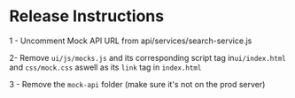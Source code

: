 # Release Instructions 
1 - Uncomment Mock API URL from api/services/search-service.js

2- Remove `ui/js/mocks.js` and its corresponding script tag in`ui/index.html` and `css/mock.css` aswell as its `link` tag in `index.html`

3 - Remove the `mock-api` folder (make sure it's not on the prod server)
